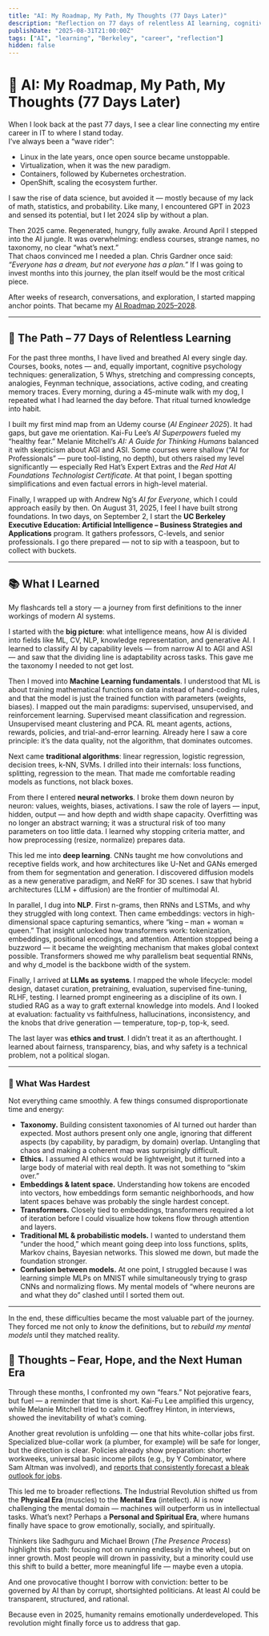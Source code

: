 ```yaml
---
title: "AI: My Roadmap, My Path, My Thoughts (77 Days Later)"
description: "Reflection on 77 days of relentless AI learning, cognitive strategies, and the coming human era."
publishDate: "2025-08-31T21:00:00Z"
tags: ["AI", "learning", "Berkeley", "career", "reflection"]
hidden: false
---
```


# 🧭 AI: My Roadmap, My Path, My Thoughts (77 Days Later)

When I look back at the past 77 days, I see a clear line connecting my entire career in IT to where I stand today.  
I’ve always been a “wave rider”:

- Linux in the late years, once open source became unstoppable.  
- Virtualization, when it was the new paradigm.  
- Containers, followed by Kubernetes orchestration.  
- OpenShift, scaling the ecosystem further.  

I saw the rise of data science, but avoided it — mostly because of my lack of math, statistics, and probability. Like many, I encountered GPT in 2023 and sensed its potential, but I let 2024 slip by without a plan.  

Then 2025 came. Regenerated, hungry, fully awake. Around April I stepped into the AI jungle. It was overwhelming: endless courses, strange names, no taxonomy, no clear “what’s next.”  
That chaos convinced me I needed a plan. Chris Gardner once said: *“Everyone has a dream, but not everyone has a plan.”* If I was going to invest months into this journey, the plan itself would be the most critical piece.  

After weeks of research, conversations, and exploration, I started mapping anchor points. That became my [AI Roadmap 2025–2028](https://olimp.run/posts/ai-strategy-roadmap-2025-2028/).  

---

## 🚶 The Path – 77 Days of Relentless Learning

For the past three months, I have lived and breathed AI every single day. Courses, books, notes — and, equally important, cognitive psychology techniques: generalization, 5 Whys, stretching and compressing concepts, analogies, Feynman technique, associations, active coding, and creating memory traces. Every morning, during a 45-minute walk with my dog, I repeated what I had learned the day before. That ritual turned knowledge into habit.  

I built my first mind map from an Udemy course (*AI Engineer 2025*). It had gaps, but gave me orientation. Kai-Fu Lee’s *AI Superpowers* fueled my “healthy fear.” Melanie Mitchell’s *AI: A Guide for Thinking Humans* balanced it with skepticism about AGI and ASI. Some courses were shallow (“AI for Professionals” — pure tool-listing, no depth), but others raised my level significantly — especially Red Hat’s Expert Extras and the *Red Hat AI Foundations Technologist Certificate*. At that point, I began spotting simplifications and even factual errors in high-level material.  

Finally, I wrapped up with Andrew Ng’s *AI for Everyone*, which I could approach easily by then. On August 31, 2025, I feel I have built strong foundations. In two days, on September 2, I start the **UC Berkeley Executive Education: Artificial Intelligence – Business Strategies and Applications** program. It gathers professors, C-levels, and senior professionals. I go there prepared — not to sip with a teaspoon, but to collect with buckets.  

---

## 📚 What I Learned

My flashcards tell a story — a journey from first definitions to the inner workings of modern AI systems.

I started with the **big picture**: what intelligence means, how AI is divided into fields like ML, CV, NLP, knowledge representation, and generative AI. I learned to classify AI by capability levels — from narrow AI to AGI and ASI — and saw that the dividing line is adaptability across tasks. This gave me the taxonomy I needed to not get lost.

Then I moved into **Machine Learning fundamentals**. I understood that ML is about training mathematical functions on data instead of hand-coding rules, and that the model is just the trained function with parameters (weights, biases). I mapped out the main paradigms: supervised, unsupervised, and reinforcement learning. Supervised meant classification and regression. Unsupervised meant clustering and PCA. RL meant agents, actions, rewards, policies, and trial-and-error learning. Already here I saw a core principle: it’s the data quality, not the algorithm, that dominates outcomes.

Next came **traditional algorithms**: linear regression, logistic regression, decision trees, k-NN, SVMs. I drilled into their internals: loss functions, splitting, regression to the mean. That made me comfortable reading models as functions, not black boxes.

From there I entered **neural networks**. I broke them down neuron by neuron: values, weights, biases, activations. I saw the role of layers — input, hidden, output — and how depth and width shape capacity. Overfitting was no longer an abstract warning; it was a structural risk of too many parameters on too little data. I learned why stopping criteria matter, and how preprocessing (resize, normalize) prepares data.

This led me into **deep learning**. CNNs taught me how convolutions and receptive fields work, and how architectures like U-Net and GANs emerged from them for segmentation and generation. I discovered diffusion models as a new generative paradigm, and NeRF for 3D scenes. I saw that hybrid architectures (LLM + diffusion) are the frontier of multimodal AI.

In parallel, I dug into **NLP**. First n-grams, then RNNs and LSTMs, and why they struggled with long context. Then came embeddings: vectors in high-dimensional space capturing semantics, where “king – man + woman ≈ queen.” That insight unlocked how transformers work: tokenization, embeddings, positional encodings, and attention. Attention stopped being a buzzword — it became the weighting mechanism that makes global context possible. Transformers showed me why parallelism beat sequential RNNs, and why d_model is the backbone width of the system.

Finally, I arrived at **LLMs as systems**. I mapped the whole lifecycle: model design, dataset curation, pretraining, evaluation, supervised fine-tuning, RLHF, testing. I learned prompt engineering as a discipline of its own. I studied RAG as a way to graft external knowledge into models. And I looked at evaluation: factuality vs faithfulness, hallucinations, inconsistency, and the knobs that drive generation — temperature, top-p, top-k, seed.

The last layer was **ethics and trust**. I didn’t treat it as an afterthought. I learned about fairness, transparency, bias, and why safety is a technical problem, not a political slogan.  

---

### 🔑 What Was Hardest

Not everything came smoothly. A few things consumed disproportionate time and energy:

- **Taxonomy.** Building consistent taxonomies of AI turned out harder than expected. Most authors present only one angle, ignoring that different aspects (by capability, by paradigm, by domain) overlap. Untangling that chaos and making a coherent map was surprisingly difficult.  
- **Ethics.** I assumed AI ethics would be lightweight, but it turned into a large body of material with real depth. It was not something to “skim over.”  
- **Embeddings & latent space.** Understanding how tokens are encoded into vectors, how embeddings form semantic neighborhoods, and how latent spaces behave was probably the single hardest concept.  
- **Transformers.** Closely tied to embeddings, transformers required a lot of iteration before I could visualize how tokens flow through attention and layers.  
- **Traditional ML & probabilistic models.** I wanted to understand them “under the hood,” which meant going deep into loss functions, splits, Markov chains, Bayesian networks. This slowed me down, but made the foundation stronger.  
- **Confusion between models.** At one point, I struggled because I was learning simple MLPs on MNIST while simultaneously trying to grasp CNNs and normalizing flows. My mental models of “where neurons are and what they do” clashed until I sorted them out.  

---

In the end, these difficulties became the most valuable part of the journey. They forced me not only to *know* the definitions, but to *rebuild my mental models* until they matched reality.

## 💭 Thoughts – Fear, Hope, and the Next Human Era

Through these months, I confronted my own “fears.” Not pejorative fears, but fuel — a reminder that time is short. Kai-Fu Lee amplified this urgency, while Melanie Mitchell tried to calm it. Geoffrey Hinton, in interviews, showed the inevitability of what’s coming.  

Another great revolution is unfolding — one that hits white-collar jobs first. Specialized blue-collar work (a plumber, for example) will be safe for longer, but the direction is clear. Policies already show preparation: shorter workweeks, universal basic income pilots (e.g., by Y Combinator, where Sam Altman was involved), and [reports that consistently forecast a bleak outlook for jobs](https://olimp.run/posts/ai/kai-fu-lee/chapter6-reflection/).  

This led me to broader reflections. The Industrial Revolution shifted us from the **Physical Era** (muscles) to the **Mental Era** (intellect). AI is now challenging the mental domain — machines will outperform us in intellectual tasks. What’s next? Perhaps a **Personal and Spiritual Era**, where humans finally have space to grow emotionally, socially, and spiritually.  

Thinkers like Sadhguru and Michael Brown (*The Presence Process*) highlight this path: focusing not on running endlessly in the wheel, but on inner growth. Most people will drown in passivity, but a minority could use this shift to build a better, more meaningful life — maybe even a utopia.  

And one provocative thought I borrow with conviction: better to be governed by AI than by corrupt, shortsighted politicians. At least AI could be transparent, structured, and rational.  

Because even in 2025, humanity remains emotionally underdeveloped. This revolution might finally force us to address that gap.  

